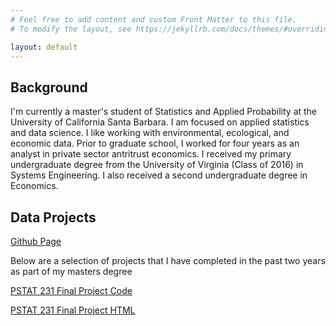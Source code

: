 ```yaml
---
# Feel free to add content and custom Front Matter to this file.
# To modify the layout, see https://jekyllrb.com/docs/themes/#overriding-theme-defaults

layout: default
---
```


<h2>Background</h2>

<p> I'm currently a master's student of Statistics and Applied Probability at the University of California Santa Barbara. I am focused on applied statistics and data science. I like working with environmental, ecological, and economic data. Prior to graduate school, I worked for four years as an analyst in private sector antritrust economics. I received my primary undergraduate degree from the University of Virginia (Class of 2016) in Systems Engineering. I also received a second undergraduate degree in Economics.  </p>

<h2>Data Projects</h2>

<a href="https://github.com/leoncw/">Github Page</a>

<p> Below are a selection of projects that I have completed in the past two years as part of my masters degree </p>

<a href="https://github.com/leoncw/PSTAT231_Final">PSTAT 231 Final Project Code</a>

<a href="https://leoncw.github.io/PSTAT231_Final/Final_Project_html_Broderick_Weinberg.html">PSTAT 231 Final Project HTML</a>

